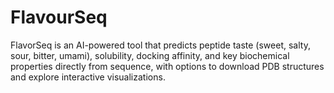 # FlavourSeq
FlavorSeq is an AI-powered tool that predicts peptide taste (sweet, salty, sour, bitter, umami), solubility, docking affinity, and key biochemical properties directly from sequence, with options to download PDB structures and explore interactive visualizations.
